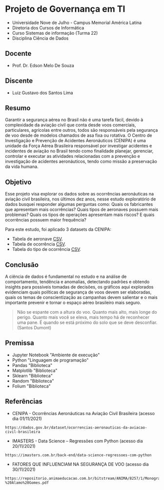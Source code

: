 # Projeto de Governança em TI

- Universidade Nove de Julho - Campus Memorial América Latina
- Diretoria dos Cursos de Informática
- Curso Sistemas de informação (Turma 22)
- Disciplina Ciência de Dados

## Docente

- Prof. Dr. Edson Melo De Souza

## Discente
 
- Luiz Gustavo dos Santos Lima

## Resumo

Garantir a segurança aérea no Brasil não é uma tarefa fácil, devido à complexidade da aviação civil que conta desde voos comerciais, particulares, agrícolas entre outros, todos são responsáveis pela segurança de voo desde de modelos chamados de asa fixa ou rotativa. O Centro de Investigação e Prevenção de Acidentes Aeronáuticos (CENIPA) é uma unidade da Força Aérea Brasileira responsável por investigar acidentes e incidentes de aviação no Brasil tendo como finalidade planejar, gerenciar, controlar e executar as atividades relacionadas com a prevenção e investigação de acidentes aeronáuticos, tendo como missão a preservação da vida humana.

## Objetivo

Esse projeto visa explorar os dados sobre as ocorrências aeronáuticas na aviação civil brasileira, nos últimos dez anos, nesse estudo exploratório de dados busquei responder algumas perguntas como: Quais os fabricantes que apresentam mais ocorrências? Quais tipos de aeronaves possuem mais problemas? Quais os tipos de operações apresentam mais riscos? E quais ocorrências possuem maior frequência?

Para este estudo, foi aplicado 3 datasets da CENIPA:

- Tabela de aeronave [CSV](http://sistema.cenipa.aer.mil.br/cenipa/media/opendata/aeronave.csv).
- Tabela de ocorrência [CSV](http://sistema.cenipa.aer.mil.br/cenipa/media/opendata/ocorrencia.csv).
- Tabela do tipo de ocorrência [CSV](http://sistema.cenipa.aer.mil.br/cenipa/media/opendata/ocorrencia_tipo.csv).

## Conclusão

A ciência de dados é fundamental no estudo e na análise de comportamento, tendência e anomalias, detectando padrões e obtendo insights para possíveis tomadas de decisões, os gráficos aqui explorados evidenciam quais políticas de segurança de voos devem ser elaboradas, quais os temas de conscientização as campanhas devem salientar e o mais importante prevenir e tornar o espaço aéreo brasileiro mais seguro.

> Não se espante com a altura do voo. Quanto mais alto, mais longe do perigo. Quanto mais você se eleva, mais tempo há de reconhecer uma pane. É quando se está próximo do solo que se deve desconfiar. (Santos Dumont)

## Premissa

- Jupyter Notebook "Ambiente de execução"
- Python "Linguagem de programação"
- Pandas "Biblioteca"
- Matplotlib "Biblioteca"
- Sklearn "Biblioteca"
- Random "Biblioteca"
- Folium "Biblioteca"

## Referências

- CENIPA - Ocorrências Aeronáuticas na Aviação Civil Brasileira (acesso dia 01/11/2021) 
```
https://dados.gov.br/dataset/ocorrencias-aeronauticas-da-aviacao-civil-brasileira
```
- IMASTERS - Data Science – Regressões com Python (acesso dia 20/11/2021) 
```
https://imasters.com.br/back-end/data-science-regressoes-com-python
```
- FATORES QUE INFLUENCIAM NA SEGURANÇA DE VOO (acesso dia 30/11/2021) 
```
https://repositorio.animaeducacao.com.br/bitstream/ANIMA/8257/1/Monografia-%20Alamo%20Gomes.pdf
```
